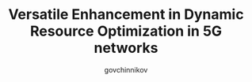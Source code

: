---
author: govchinnikov
title:  "Versatile Enhancement in Dynamic Resource Optimization in 5G networks"
presentation: "/assets/presentations/Vedro.pdf"
tags: 
  - 5g
  - Scheduling
  - Neural Networks
---